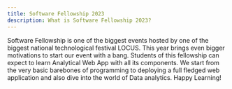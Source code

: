 ```yaml
---
title: Software Fellowship 2023
description: What is Software Fellowship 2023?
---
```


Software Fellowship is one of the biggest events hosted by one of the biggest national technological festival LOCUS. This year brings even bigger motivations to start our event with a bang. Students of this fellowship can expect to learn Analytical Web App with all its components. We start from the very basic barebones of programming to deploying a full fledged web application and also dive into the world of Data analytics. Happy Learning!
